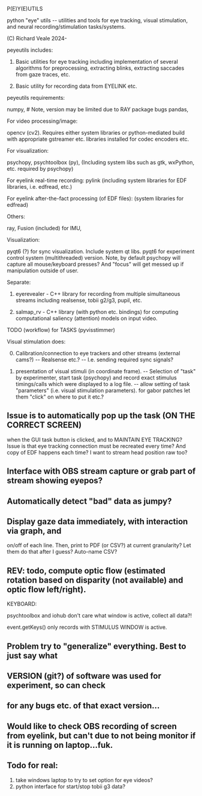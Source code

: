 P(E)Y(E)UTILS

python "eye" utils -- utilities and tools for eye tracking, visual
stimulation, and neural recording/stimulation tasks/systems.

(C) Richard Veale 2024-




peyeutils includes:

1) Basic utilities for eye tracking including implementation of
several algorithms for preprocessing, extracting blinks, extracting
saccades from gaze traces, etc.

2) Basic utility for recording data from EYELINK etc.


peyeutils requirements:

numpy,    # Note, version may be limited due to RAY package bugs
pandas,


For video processing/image:

opencv (cv2).
Requires either system libraries or python-mediated build with appropriate
gstreamer etc. libraries installed for codec encoders etc.


For visualization:

psychopy, psychtoolbox (py),
(Including system libs such as gtk, wxPython, etc. required by psychopy)

For eyelink real-time recording:
pylink (including system libraries for EDF libraries, i.e. edfread, etc.)

For eyelink after-the-fact processing (of EDF files):
(system libraries for edfread)


Others:

ray, Fusion (included) for IMU, 


Visualization:

pyqt6 (?) for sync visualization. Include system qt libs.
pyqt6 for experiment control system (multithreaded) version. Note, by default
psychopy will capture all mouse/keyboard presses? And "focus" will get messed
up if manipulation outside of user.



Separate:

1) eyerevealer - C++ library for recording from multiple simultaneous
streams including realsense, tobii g2/g3, pupil, etc.

2) salmap_rv - C++ library (with python etc. bindings) for computing
computational saliency (attention) models on input video.







TODO (workflow) for TASKS (pyvisstimmer)

Visual stimulation does:

0) Calibration/connection to eye trackers and other streams (external cams?)
 -- Realsense etc.?
 -- I.e. sending required sync signals?

1) presentation of visual stimuli (in coordinate frame).
 -- Selection of "task" by experimenter, start task (psychopy) and record
    exact stimulus timings/calls which were displayed to a log file.
 -- allow setting of task "parameters" (i.e. visual stimulation parameters).
    for gabor patches let them "click" on where to put it etc.?

## Issue is to automatically pop up the task (ON THE CORRECT SCREEN)
   when the GUI task button is clicked, and to MAINTAIN EYE TRACKING?
   Issue is that eye tracking connection must be recreated every time? And
   copy of EDF happens each time? I want to stream head position raw too?

## Interface with OBS stream capture or grab part of stream showing eyepos?
##  Automatically detect "bad" data as jumpy?


## Display gaze data immediately, with interaction via graph, and
   on/off of each line. Then, print to PDF (or CSV?) at current granularity?
   Let them do that after I guess? Auto-name CSV?


## REV: todo, compute optic flow (estimated rotation based on disparity (not available) and optic flow left/right).



KEYBOARD:


psychtoolbox and iohub don't care what window is active, collect all data?!

event.getKeys() only records with STIMULUS WINDOW is active.

## Problem try to "generalize" everything. Best to just say what
## VERSION (git?) of software was used for experiment, so can check
## for any bugs etc.  of that exact version...


## Would like to check OBS recording of screen from eyelink, but can't due to not being monitor if it is running on laptop...fuk.



## Todo for real:

1) take windows laptop to try to set option for eye videos?
2) python interface for start/stop tobii g3 data?
